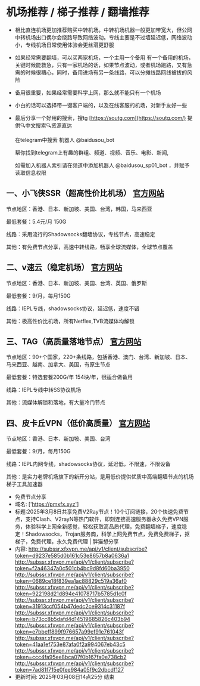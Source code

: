 

# 机场推荐 / 梯子推荐 / 翻墙推荐

- 相比直连机场更加推荐购买中转机场。中转机场机器一般更加带宽大，但公网中转机场出口偶尔会绕路导致网络波动。专线主要是不过墙延迟低，网络波动小，专线机场日常使用体验会更丝滑更舒服

- 如果经常需要翻墙，可以买两家机场，一个主用一个备用 有一个备用的机场，关键时候能救急，只有一家机场的话，如果节点波动，或者机场跑路，又有急需的时候很糟心，同时，备用进场有另一条线路，可以分摊线路网线被拔的风险

- 备用很重要，如果经常需要科学上网，那么就不能只有一个机场

- 小白的话可以选择带一键客户端的，以及在线客服的机场，对新手友好一些

- 最后分享一个好用的搜索，搜tg [https://soutg.com](https://soutg.com/) 提供🔍中文搜索🔍资源直达

  在telegram中搜索 机器人 @baidusou_bot

  帮你找到telegram上有趣的群组、频道、视频、音乐、电影、新闻,

  如需加入机器人索引请在频道中添加机器人 @baidusou_sp01_bot ，并赋予读取信息权限



## 一、小飞侠SSR（超高性价比机场） [官方网站](https://www.xfxssr.me/)

节点地区：香港、日本、新加坡、美国、台湾，韩国，马来西亚

最低套餐：5.4元/月 150G

线路：采用流行的Shadowsocks翻墙协议，专线节点，高速稳定

其他：有免费节点分享，高速中转线路，畅享全球流媒体，全球节点覆盖



## 二、v速云（稳定机场） [官方网站](https://www.vfast.life/)

节点地区：香港、日本、新加坡、美国、台湾、英国、俄罗斯

最低套餐：9/月，每月150G

线路：IEPL专线，shadowsocks协议，延迟低，速度不错

其他：极高性价比机场，所有Netflex,TVB流媒体均解锁



## 三、TAG（高质量落地节点） [官方网站]([TAG](https://honven.dedicated-afflink.com/#/auth/))

节点地区：90+个国家，220+条线路，包括香港、澳门、台湾、新加坡、日本、马来西亚、越南、加拿大、美国，有原生节点

最低套餐：特选套餐200G/年 154块/年，很适合做备用

线路：IEPL专线中转SS协议机场

其他：流媒体解锁和落地，有大量冷门节点



## 四、皮卡丘VPN（低价高质量） [官方网站](https://pkqjiasu.com/)

节点地区：香港、日本、新加坡、美国、台湾

最低套餐：9/月，每月150G

线路：IEPL内网专线，shadowsocks协议，延迟低，不限速，不限设备

其他：是实力老牌机场旗下的新开分站，是用低价提供优质中高端翻墙节点的机场梯子工具加速器



- 免费节点分享 
- 域名: ['https://pmxfx.xyz'] 
- 标题:2025年3月8日共享免费V2Ray节点！10个订阅链接，20个快速免费节点，支持Clash、V2rayN等热门软件，即刻连接高速服务器永久免费VPN服务，体验科学上网全新感觉，轻松获取高品质代理，免费翻墙梯子，速度稳定！Shadowsocks，Trojan服务商，科学上网免费节点，免费免费梯子，抠梯子，免费代理，永久免费代理  |  胖猫想分享 
- 内容: 
http://subssr.xfxvpn.me/api/v1/client/subscribe?token=d9237e585d0b161c53e8657b8a0636a1
http://subssr.xfxvpn.me/api/v1/client/subscribe?token=f2a46347a0c501cb4bc9d8fd60ba3950
http://subssr.xfxvpn.me/api/v1/client/subscribe?token=0689ce18f839ea1ac88829c519a36af0
http://subssr.xfxvpn.me/api/v1/client/subscribe?token=922198d21d894e41078717b5785d1c0f
http://subssr.xfxvpn.me/api/v1/client/subscribe?token=31913ccf054b47dedc2ce9314c31187f
http://subssr.xfxvpn.me/api/v1/client/subscribe?token=b73cc8b5dafd4d14519685826c403b94
http://subssr.xfxvpn.me/api/v1/client/subscribe?token=e7bbeff899f976657a99ef91e761043f
http://subssr.xfxvpn.me/api/v1/client/subscribe?token=41aa1ef753e87afa0f2a994067eb43c5
http://subssr.xfxvpn.me/api/v1/client/subscribe?token=ccc4fa95ee8bca07f0b167fa0e738cb2
http://subssr.xfxvpn.me/api/v1/client/subscribe?token=7ad81f715e0fee984a05f9c2dbcdf127 
- 更新时间: 2025年03月08日14点25分 
结束
